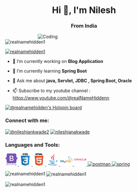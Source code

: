 <h1 align="center">Hi 👋, I'm Nilesh</h1>
<h3 align="center">From India</h3>
<img align="right" alt="Coding" width="400" src="https://cdn.dribbble.com/users/1162077/screenshots/3848914/programmer.gif">

<p align="left"> <img src="https://komarev.com/ghpvc/?username=realnamehidden1&label=Profile%20views&color=0e75b6&style=flat" alt="realnamehidden1" /> </p>

<p align="left"> <a href="https://github.com/ryo-ma/github-profile-trophy"><img src="https://github-profile-trophy.vercel.app/?username=realnamehidden1" alt="realnamehidden1" /></a> </p>

- 🔭 I’m currently working on **Blog Application**

- 🌱 I’m currently learning **Spring Boot**

- 💬 Ask me about **java, Servlet, JDBC , Spring Boot, Oracle**

- 📫 Subscribe to my youtube channel : https://www.youtube.com/@realNameHiddenn
 
[![@realnamehidden's Holopin board](https://holopin.me/realnamehidden)](https://holopin.io/@realnamehidden)

<h3 align="left">Connect with me:</h3>
<p align="left">
<a href="https://www.hackerrank.com/nileshjankwade2?hr_r=1" target="blank"><img align="center" src="https://raw.githubusercontent.com/rahuldkjain/github-profile-readme-generator/master/src/images/icons/Social/hackerrank.svg" alt="@nileshjankwade2" height="30" width="40" /></a>
<a href="https://www.leetcode.com/nileshjanakwade" target="blank"><img align="center" src="https://raw.githubusercontent.com/rahuldkjain/github-profile-readme-generator/master/src/images/icons/Social/leet-code.svg" alt="nileshjanakwade" height="30" width="40" /></a>
</p>

<h3 align="left">Languages and Tools:</h3>
<p align="left"> <a href="https://getbootstrap.com" target="_blank" rel="noreferrer"> <img src="https://raw.githubusercontent.com/devicons/devicon/master/icons/bootstrap/bootstrap-plain-wordmark.svg" alt="bootstrap" width="40" height="40"/> </a> <a href="https://www.w3schools.com/css/" target="_blank" rel="noreferrer"> <img src="https://raw.githubusercontent.com/devicons/devicon/master/icons/css3/css3-original-wordmark.svg" alt="css3" width="40" height="40"/> </a> <a href="https://www.w3.org/html/" target="_blank" rel="noreferrer"> <img src="https://raw.githubusercontent.com/devicons/devicon/master/icons/html5/html5-original-wordmark.svg" alt="html5" width="40" height="40"/> </a> <a href="https://www.java.com" target="_blank" rel="noreferrer"> <img src="https://raw.githubusercontent.com/devicons/devicon/master/icons/java/java-original.svg" alt="java" width="40" height="40"/> </a> <a href="https://www.mysql.com/" target="_blank" rel="noreferrer"> <img src="https://raw.githubusercontent.com/devicons/devicon/master/icons/mysql/mysql-original-wordmark.svg" alt="mysql" width="40" height="40"/> </a> <a href="https://www.oracle.com/" target="_blank" rel="noreferrer"> <img src="https://raw.githubusercontent.com/devicons/devicon/master/icons/oracle/oracle-original.svg" alt="oracle" width="40" height="40"/> </a> <a href="https://postman.com" target="_blank" rel="noreferrer"> <img src="https://www.vectorlogo.zone/logos/getpostman/getpostman-icon.svg" alt="postman" width="40" height="40"/> </a> <a href="https://spring.io/" target="_blank" rel="noreferrer"> <img src="https://www.vectorlogo.zone/logos/springio/springio-icon.svg" alt="spring" width="40" height="40"/> </a> </p>

<p><img align="left" src="https://github-readme-stats.vercel.app/api/top-langs?username=realnamehidden1&show_icons=true&locale=en&layout=compact" alt="realnamehidden1" /></p>

<p>&nbsp;<img align="center" src="https://github-readme-stats.vercel.app/api?username=realnamehidden1&show_icons=true&locale=en" alt="realnamehidden1" /></p>

<p><img align="center" src="https://github-readme-streak-stats.herokuapp.com/?user=realnamehidden1&" alt="realnamehidden1" /></p>
